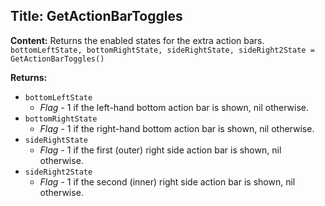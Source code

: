 ## Title: GetActionBarToggles

**Content:**
Returns the enabled states for the extra action bars.
`bottomLeftState, bottomRightState, sideRightState, sideRight2State = GetActionBarToggles()`

**Returns:**
- `bottomLeftState`
  - *Flag* - 1 if the left-hand bottom action bar is shown, nil otherwise.
- `bottomRightState`
  - *Flag* - 1 if the right-hand bottom action bar is shown, nil otherwise.
- `sideRightState`
  - *Flag* - 1 if the first (outer) right side action bar is shown, nil otherwise.
- `sideRight2State`
  - *Flag* - 1 if the second (inner) right side action bar is shown, nil otherwise.